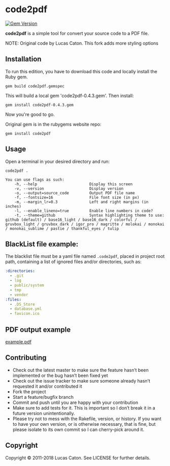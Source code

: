 # code2pdf

[![Gem Version](https://badge.fury.io/rb/code2pdf.svg)](https://rubygems.org/gems/code2pdf)

**code2pdf** is a simple tool for convert your source code to a PDF file.

NOTE: Original code by Lucas Caton. This fork adds more styling options

## Installation

To run this edition, you have to download this code and locally install the Ruby gem.

    gem build code2pdf.gemspec

This will build a local gem 'code2pdf-0.4.3.gem'. Then install:

    gem install code2pdf-0.4.3.gem

Now you're good to go.

Original gem is in the rubygems website repo:

    gem install code2pdf

## Usage

Open a terminal in your desired directory and run:

    code2pdf .

```
You can use flags as such:
    -h, --help                       Display this screen
    -v, --version                    Display version
    -o, --output=source_code         Output PDF file name
    -f, --fontsize=16                File font size (in px)
    -m, --margin_lr=0.3              Left and right margins (in inches)
    -l, --enable_lineno=true         Enable line numbers in code?
    -t, --theme=github               Syntax highlighting theme to use: github (default) / base16_light / base16_dark / colorful / gruvbox_light / gruvbox_dark / igor_pro / magritte / molokai / monokai / monokai_sublime / pastie / thankful_eyes / tulip
```

## BlackList file example:

The blacklist file must be a yaml file named `.code2pdf`, placed in project root path, containing a list of ignored files and/or directories, such as:

```yaml
:directories:
  - .git
  - log
  - public/system
  - tmp
  - vendor
:files:
  - .DS_Store
  - database.yml
  - favicon.ico
```

## PDF output example

[example.pdf](https://github.com/lucascaton/code2pdf/raw/master/examples/example.pdf)

## Contributing

* Check out the latest master to make sure the feature hasn’t been implemented or the bug hasn’t been fixed yet
* Check out the issue tracker to make sure someone already hasn’t requested it and/or contributed it
* Fork the project
* Start a feature/bugfix branch
* Commit and push until you are happy with your contribution
* Make sure to add tests for it. This is important so I don’t break it in a future version unintentionally.
* Please try not to mess with the Rakefile, version, or history. If you want to have your own version, or is otherwise necessary, that is fine, but please isolate to its own commit so I can cherry-pick around it.

## Copyright

Copyright © 2011-2018 Lucas Caton. See LICENSE for further details.

